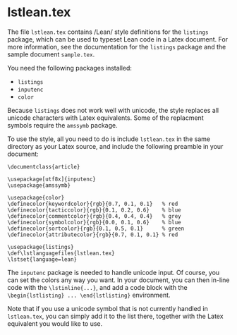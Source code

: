 lstlean.tex
===========

The file `lstlean.tex` contains /Lean/ style definitions for the
`listings` package, which can be used to typeset Lean code in a
Latex document. For more information, see the documentation for the
`listings` package and the sample document `sample.tex`.

You need the following packages installed:

- `listings`
- `inputenc`
- `color`

Because `listings` does not work well with unicode, the style
replaces all unicode characters with Latex equivalents. Some of the
replacment symbols require the `amssymb` package.

To use the style, all you need to do is include `lstlean.tex` in
the same directory as your Latex source, and include the following
preamble in your document:
```
\documentclass{article}

\usepackage[utf8x]{inputenc}
\usepackage{amssymb}

\usepackage{color}
\definecolor{keywordcolor}{rgb}{0.7, 0.1, 0.1}   % red
\definecolor{tacticcolor}{rgb}{0.1, 0.2, 0.6}    % blue
\definecolor{commentcolor}{rgb}{0.4, 0.4, 0.4}   % grey
\definecolor{symbolcolor}{rgb}{0.0, 0.1, 0.6}    % blue
\definecolor{sortcolor}{rgb}{0.1, 0.5, 0.1}      % green
\definecolor{attributecolor}{rgb}{0.7, 0.1, 0.1} % red

\usepackage{listings}
\def\lstlanguagefiles{lstlean.tex}
\lstset{language=lean}
```

The `inputenc` package is needed to handle unicode input. Of
course, you can set the colors any way you want. In your document,
you can then in-line code with the `\lstinline{...}`, and add a code
block with the `\begin{lstlisting} ... \end{lstlisting}`
environment.

Note that if you use a unicode symbol that is not currently handled in
`lstlean.tex`, you can simply add it to the list there, together
with the Latex equivalent you would like to use.
